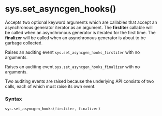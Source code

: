 # sys.set_asyncgen_hooks()

Accepts two optional keyword arguments which are callables that accept an asynchronous generator iterator as an argument. The **firstiter** callable will be called when an asynchronous generator is iterated for the first time. The **finalizer** will be called when an asynchronous generator is about to be garbage collected.

Raises an auditing event `sys.set_asyncgen_hooks_firstiter` with no arguments.

Raises an auditing event `sys.set_asyncgen_hooks_finalizer` with no arguments.

Two auditing events are raised because the underlying API consists of two calls, each of which must raise its own event.

### Syntax

```python
sys.set_asyncgen_hooks(firstiter, finalizer)
```